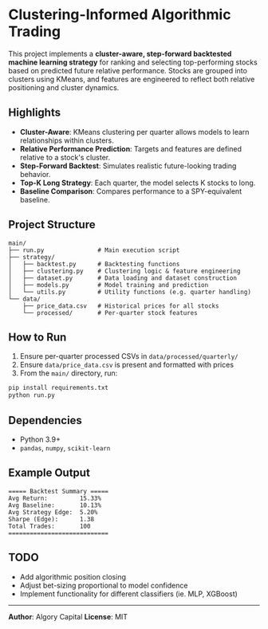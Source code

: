 # Clustering-Informed Algorithmic Trading

This project implements a **cluster-aware, step-forward backtested machine learning strategy** for ranking and selecting top-performing stocks based on predicted future relative performance. Stocks are grouped into clusters using KMeans, and features are engineered to reflect both relative positioning and cluster dynamics.

## Highlights

- **Cluster-Aware**: KMeans clustering per quarter allows models to learn relationships within clusters.
- **Relative Performance Prediction**: Targets and features are defined relative to a stock's cluster.
- **Step-Forward Backtest**: Simulates realistic future-looking trading behavior.
- **Top-K Long Strategy**: Each quarter, the model selects K stocks to long.
- **Baseline Comparison**: Compares performance to a SPY-equivalent baseline.

## Project Structure

```
main/
├── run.py               # Main execution script
├── strategy/
│   ├── backtest.py      # Backtesting functions
│   ├── clustering.py    # Clustering logic & feature engineering
│   ├── dataset.py       # Data loading and dataset construction
│   ├── models.py        # Model training and prediction
│   └── utils.py         # Utility functions (e.g. quarter handling)
└── data/
    ├── price_data.csv   # Historical prices for all stocks
    └── processed/       # Per-quarter stock features
```

## How to Run

1. Ensure per-quarter processed CSVs in `data/processed/quarterly/`
2. Ensure `data/price_data.csv` is present and formatted with prices
3. From the `main/` directory, run:

```bash
pip install requirements.txt
python run.py
```

## Dependencies

- Python 3.9+
- `pandas`, `numpy`, `scikit-learn`

## Example Output

```
===== Backtest Summary =====
Avg Return:         15.33%
Avg Baseline:       10.13%
Avg Strategy Edge:  5.20%
Sharpe (Edge):      1.38
Total Trades:       100
============================
```

## TODO

- Add algorithmic position closing
- Adjust bet-sizing proportional to model confidence
- Implement functionality for different classifiers (ie. MLP, XGBoost)

---

**Author**: Algory Capital
**License**: MIT